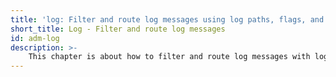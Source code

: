 ```yaml
---
title: 'log: Filter and route log messages using log paths, flags, and filters'
short_title: Log - Filter and route log messages
id: adm-log
description: >-
    This chapter is about how to filter and route log messages with log paths, flags and filters in {{ site.product.short_name }}
---
```

